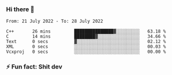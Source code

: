 ### Hi there 👋
<!--START_SECTION:waka-->

```text
From: 21 July 2022 - To: 28 July 2022

C++       26 mins         ███████████████▓░░░░░░░░░   63.18 %
C         14 mins         ████████▓░░░░░░░░░░░░░░░░   34.66 %
Text      0 secs          ▓░░░░░░░░░░░░░░░░░░░░░░░░   02.12 %
XML       0 secs          ░░░░░░░░░░░░░░░░░░░░░░░░░   00.03 %
Vcxproj   0 secs          ░░░░░░░░░░░░░░░░░░░░░░░░░   00.00 %
```

<!--END_SECTION:waka-->
<!--
**TG4LAaron/TG4LAaron** is a ✨ _special_ ✨ repository because its `README.md` (this file) appears on your GitHub profile.

Here are some ideas to get you started:

- 🔭 I’m currently working on ...
- 🌱 I’m currently learning ...
- 👯 I’m looking to collaborate on ...
- 🤔 I’m looking for help with ...
- 💬 Ask me about ...
- 📫 How to reach me: ...
- 😄 Pronouns: ...
- ⚡ Fun fact: ...
-->
### ⚡ Fun fact: Shit dev
